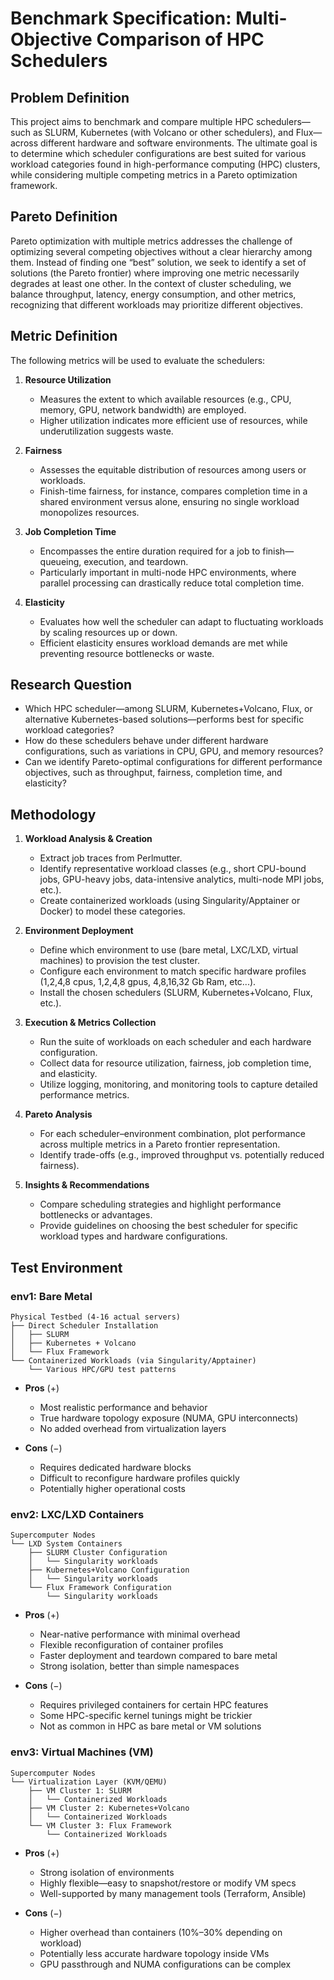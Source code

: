 # Benchmark Specification: Multi-Objective Comparison of HPC Schedulers

## Problem Definition

This project aims to benchmark and compare multiple HPC schedulers—such as SLURM, Kubernetes (with Volcano or other schedulers), and Flux—across different hardware and software environments. The ultimate goal is to determine which scheduler configurations are best suited for various workload categories found in high-performance computing (HPC) clusters, while considering multiple competing metrics in a Pareto optimization framework.

## Pareto Definition

Pareto optimization with multiple metrics addresses the challenge of optimizing several competing objectives without a clear hierarchy among them. Instead of finding one “best” solution, we seek to identify a set of solutions (the Pareto frontier) where improving one metric necessarily degrades at least one other. In the context of cluster scheduling, we balance throughput, latency, energy consumption, and other metrics, recognizing that different workloads may prioritize different objectives.

## Metric Definition

The following metrics will be used to evaluate the schedulers:

1. **Resource Utilization**  
   - Measures the extent to which available resources (e.g., CPU, memory, GPU, network bandwidth) are employed.  
   - Higher utilization indicates more efficient use of resources, while underutilization suggests waste.

2. **Fairness**  
   - Assesses the equitable distribution of resources among users or workloads.  
   - Finish-time fairness, for instance, compares completion time in a shared environment versus alone, ensuring no single workload monopolizes resources.

3. **Job Completion Time**  
   - Encompasses the entire duration required for a job to finish—queueing, execution, and teardown.  
   - Particularly important in multi-node HPC environments, where parallel processing can drastically reduce total completion time.

4. **Elasticity**  
   - Evaluates how well the scheduler can adapt to fluctuating workloads by scaling resources up or down.  
   - Efficient elasticity ensures workload demands are met while preventing resource bottlenecks or waste.

## Research Question

- Which HPC scheduler—among SLURM, Kubernetes+Volcano, Flux, or alternative Kubernetes-based solutions—performs best for specific workload categories?  
- How do these schedulers behave under different hardware configurations, such as variations in CPU, GPU, and memory resources?  
- Can we identify Pareto-optimal configurations for different performance objectives, such as throughput, fairness, completion time, and elasticity?

## Methodology

1. **Workload Analysis & Creation**  
   - Extract job traces from Perlmutter.  
   - Identify representative workload classes (e.g., short CPU-bound jobs, GPU-heavy jobs, data-intensive analytics, multi-node MPI jobs, etc.).  
   - Create containerized workloads (using Singularity/Apptainer or Docker) to model these categories.

2. **Environment Deployment**  
   - Define which environment to use (bare metal, LXC/LXD, virtual machines) to provision the test cluster.
   -  Configure each environment to match specific hardware profiles (1,2,4,8 cpus, 1,2,4,8 gpus, 4,8,16,32 Gb Ram, etc...).
   - Install the chosen schedulers (SLURM, Kubernetes+Volcano, Flux, etc.).  


3. **Execution & Metrics Collection**  
   - Run the suite of workloads on each scheduler and each hardware configuration.  
   - Collect data for resource utilization, fairness, job completion time, and elasticity.  
   - Utilize logging, monitoring, and monitoring tools to capture detailed performance metrics.

4. **Pareto Analysis**  
   - For each scheduler–environment combination, plot performance across multiple metrics in a Pareto frontier representation.  
   - Identify trade-offs (e.g., improved throughput vs. potentially reduced fairness).

5. **Insights & Recommendations**  
   - Compare scheduling strategies and highlight performance bottlenecks or advantages.  
   - Provide guidelines on choosing the best scheduler for specific workload types and hardware configurations.

## Test Environment

### env1: Bare Metal

```
Physical Testbed (4-16 actual servers)
├── Direct Scheduler Installation
│   ├── SLURM
│   ├── Kubernetes + Volcano
│   └── Flux Framework
└── Containerized Workloads (via Singularity/Apptainer)
    └── Various HPC/GPU test patterns
```

- **Pros** (+)  
  - Most realistic performance and behavior  
  - True hardware topology exposure (NUMA, GPU interconnects)  
  - No added overhead from virtualization layers  

- **Cons** (−)  
  - Requires dedicated hardware blocks  
  - Difficult to reconfigure hardware profiles quickly  
  - Potentially higher operational costs  

### env2: LXC/LXD Containers

```
Supercomputer Nodes
└── LXD System Containers
    ├── SLURM Cluster Configuration 
    │   └── Singularity workloads
    ├── Kubernetes+Volcano Configuration
    │   └── Singularity workloads
    └── Flux Framework Configuration
        └── Singularity workloads
```

- **Pros** (+)  
  - Near-native performance with minimal overhead  
  - Flexible reconfiguration of container profiles  
  - Faster deployment and teardown compared to bare metal  
  - Strong isolation, better than simple namespaces  

- **Cons** (−)  
  - Requires privileged containers for certain HPC features  
  - Some HPC-specific kernel tunings might be trickier  
  - Not as common in HPC as bare metal or VM solutions  

### env3: Virtual Machines (VM)

```
Supercomputer Nodes
└── Virtualization Layer (KVM/QEMU)
    ├── VM Cluster 1: SLURM
    │   └── Containerized Workloads
    ├── VM Cluster 2: Kubernetes+Volcano
    │   └── Containerized Workloads
    └── VM Cluster 3: Flux Framework
        └── Containerized Workloads
```

- **Pros** (+)  
  - Strong isolation of environments  
  - Highly flexible—easy to snapshot/restore or modify VM specs  
  - Well-supported by many management tools (Terraform, Ansible)  

- **Cons** (−)  
  - Higher overhead than containers (10%–30% depending on workload)  
  - Potentially less accurate hardware topology inside VMs  
  - GPU passthrough and NUMA configurations can be complex  

